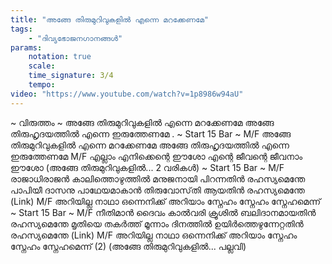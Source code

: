 ```yaml
---
title: "അങ്ങേ തിരുമുറിവുകളിൽ എന്നെ മറക്കേണമേ"
tags:
    - "ദിവ്യഭോജനഗാനങ്ങൾ"
params:
    notation: true
    scale: 
    time_signature: 3/4
    tempo: 
video: "https://www.youtube.com/watch?v=1p8986w94aU"
---
```

~ വിരുത്തം ~
അങ്ങേ തിരുമുറിവുകളിൽ എന്നെ മറക്കേണമേ
അങ്ങേ തിരുഹൃദയത്തിൽ എന്നെ ഇരുത്തേണമേ
.
~ Start 15 Bar ~
M/F
അങ്ങേ തിരുമുറിവുകളിൽ എന്നെ മറക്കേണമേ
അങ്ങേ തിരുഹൃദയത്തിൽ എന്നെ ഇരുത്തേണമേ
M/F
എല്ലാം എനിക്കെന്റെ ഈശോ
എന്റെ ജീവന്റെ ജീവനാം ഈശോ
(അങ്ങേ തിരുമുറിവുകളിൽ... 2 വരികൾ)
~ Start 15 Bar ~
M/F
രാജാധിരാജൻ കാലിത്തൊഴുത്തിൽ
മനുജനായി പിറന്നതിൻ രഹസ്യമെന്തേ
പാപിയീ ദാസനു പാഥേയമാകാൻ
തിരുവോസ്‌തി ആയതിൻ രഹസ്യമെന്തേ
(Link)
M/F
അറിയില്ല നാഥാ ഒന്നെനിക്ക് അറിയാം
സ്നേഹം സ്നേഹം സ്നേഹമെന്ന്
~ Start 15 Bar ~
M/F
നീതിമാൻ ദൈവം കാൽവരി ക്രൂശിൽ
ബലിദാനമായതിൻ രഹസ്യമെന്തേ
മൃതിയെ തകർത്ത് മൂന്നാം ദിനത്തിൽ
ഉയിർത്തെഴുന്നേറ്റതിൻ രഹസ്യമെന്തേ
(Link)
M/F
അറിയില്ല നാഥാ ഒന്നെനിക്ക് അറിയാം
സ്നേഹം സ്നേഹം സ്നേഹമെന്ന് (2)
(അങ്ങേ തിരുമുറിവുകളിൽ... പല്ലവി)
